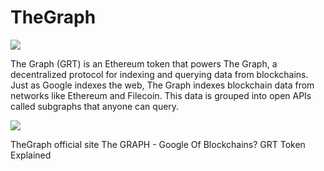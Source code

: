 # TheGraph

![](https://handelpro.com/uploads/doge/0_KYAt9fZMMqUTeodo.png)

The Graph (GRT) is an Ethereum token that powers The Graph, a decentralized protocol for indexing and querying data from blockchains. Just as Google indexes the web, The Graph indexes blockchain data from networks like Ethereum and Filecoin. This data is grouped into open APIs called subgraphs that anyone can query.

![](https://www.banknoteworld.com/blog/wp-content/uploads/2021/11/Untitled-1-11-1024x741.png)

<BadgeLink colorScheme='yellow' badgeText='Read' href='https://thegraph.com/en/'>TheGraph official site</BadgeLink>
<BadgeLink badgeText='Watch' href='https://www.youtube.com/watch?v=7gC7xJ_98r8'>The GRAPH - Google Of Blockchains? GRT Token Explained</BadgeLink>
